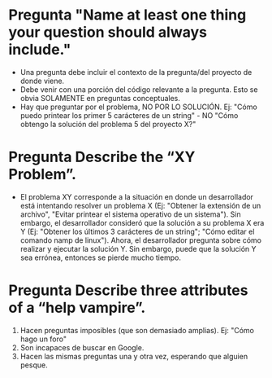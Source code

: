 # Pregunta "Name at least one thing your question should always include."

- Una pregunta debe incluir el contexto de la pregunta/del proyecto de donde viene.
- Debe venir con una porción del código relevante a la pregunta. Esto se obvia SOLAMENTE en preguntas conceptuales.
- Hay que preguntar por el problema, NO POR LO SOLUCIÓN. Ej: "Cómo puedo printear los primer 5 carácteres de un string" - NO "Cómo obtengo la solución del problema 5 del proyecto X?"

# Pregunta Describe the “XY Problem”.

- El problema XY corresponde a la situación en donde un desarrollador está intentando resolver un problema X (Ej: "Obtener la extensión de un archivo", "Evitar printear el sistema operativo de un sistema"). Sin embargo, el desarrollador consideró que la solución a su problema X era Y (Ej: "Obtener los últimos 3 carácteres de un string"; "Cómo editar el comando namp de linux"). Ahora, el desarrollador pregunta sobre cómo realizar y ejecutar la solución Y. Sin embargo, puede que la solución Y sea errónea, entonces se pierde mucho tiempo.

# Pregunta Describe three attributes of a “help vampire”.

1. Hacen preguntas imposibles (que son demasiado amplias). Ej: "Cómo hago un foro"
2. Son incapaces de buscar en Google.
3. Hacen las mismas preguntas una y otra vez, esperando que alguien pesque.